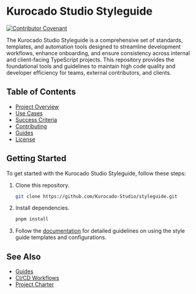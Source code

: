 # Kurocado Studio Styleguide

[![Contributor Covenant](https://img.shields.io/badge/Contributor%20Covenant-2.1-4baaaa.svg)](https://kurocado.youtrack.cloud/articles/PRO-A-10/Contributing)

The Kurocado Studio Styleguide is a comprehensive set of standards, templates, and automation tools
designed to streamline development workflows, enhance onboarding, and ensure consistency across
internal and client-facing TypeScript projects. This repository provides the foundational tools and
guidelines to maintain high code quality and developer efficiency for teams, external contributors,
and clients.

## Table of Contents

- [Project Overview](https://kurocado.youtrack.cloud/articles/STY-A-3/Overview)
- [Use Cases](https://kurocado.youtrack.cloud/articles/STY-A-1/Project-Charter#use-cases)
- [Success Criteria](https://kurocado.youtrack.cloud/articles/STY-A-1/Project-Charter#success-criteria)
- [Contributing](https://kurocado.youtrack.cloud/articles/PLA-A-9/Contributing)
- [Guides](https://kurocado.youtrack.cloud/articles/STY-A-4/Guides)
- [License](LICENSE)

## Getting Started

To get started with the Kurocado Studio Styleguide, follow these steps:

1. Clone this repository.
   ```bash
   git clone https://github.com/Kurocado-Studio/styleguide.git
   ```
2. Install dependencies.
   ```bash
   pnpm install
   ```
3. Follow the [documentation](#) for detailed guidelines on using the style guide templates and
   configurations.

## See Also

- [Guides](https://kurocado.youtrack.cloud/articles/STY-A-4/Guides)
- [CI/CD Workflows](https://kurocado.youtrack.cloud/articles/PLA-A-11/CI-CD-Workflows)
- [Project Charter](https://kurocado.youtrack.cloud/articles/STY-A-1/Project-Charter)

